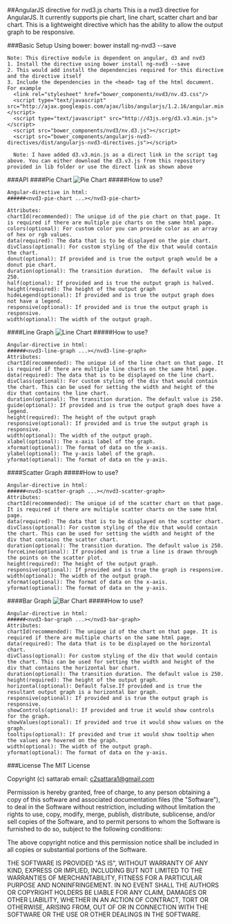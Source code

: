 ##AngularJS directive for nvd3.js charts
This is a nvd3 directive for AngularJS. It currently supports pie chart, line chart, scatter chart and bar chart. This is a lightweight directive which has the ability to allow the output graph to be responsive.

###Basic Setup
Using bower:
bower install ng-nvd3 --save

```
Note: This directive module is dependent on angular, d3 and nvd3
1. Install the directive using bower install ng-nvd3 --save
2. This would add install the dependencies required for this directive and the directive itself
3. Include the dependencies in the <head> tag of the html document. For example
  <link rel="stylesheet" href="bower_components/nvd3/nv.d3.css"/>
  <script type="text/javascript" src="http://ajax.googleapis.com/ajax/libs/angularjs/1.2.16/angular.min.js"></script>
  <script type="text/javascript" src="http://d3js.org/d3.v3.min.js"></script>
  <script src="bower_components/nvd3/nv.d3.js"></script>
  <script src="bower_components/angularjs-nvd3-directives/dist/angularjs-nvd3-directives.js"></script>
  
  Note: I have added d3.v3.min.js as a direct link in the script tag above. You can either download the d3.v3.js from this repository provided in lib folder or use the direct link as shown above
```

###API
####Pie Chart
![Pie Chart](https://github.com/sattarab/ng-nvd3/raw/master/img/pie-chart.png "Pie Chart")
#####How to use?

```
Angular-directive in html:
######<nvd3-pie-chart ...></nvd3-pie-chart>

Attributes:
chartId(recommended): The unique id of the pie chart on that page. It is required if there are multiple pie charts on the same html page.
colors(optional): For custom color you can provide color as an array of hex or rgb values.
data(required): The data that is to be displayed on the pie chart. 
divClass(optional): For custom styling of the div that would contain the chart.
donut(optional): If provided and is true the output graph would be a donut pie chart.
duration(optional): The transition duration.  The default value is 250.
half(optional): If provided and is true the output graph is halved.
height(required): The height of the output graph
hideLegend(optional): If provided and is true the output graph does not have a legend.
responsive(optional): If provided and is true the output graph is responsive.
width(optional): The width of the output graph.
```


####Line Graph
![Line Chart](https://github.com/sattarab/ng-nvd3/raw/master/img/line-chart.png "Line Chart")
#####How to use?

```
Angular-directive in html:
######<nvd3-line-graph ...></nvd3-line-graph>
Attributes:
chartId(recommended): The unique id of the line chart on that page. It is required if there are multiple line charts on the same html page.
data(required): The data that is to be displayed on the line chart. 
divClass(optional): For custom styling of the div that would contain the chart. This can be used for setting the width and height of the div that contains the line chart.
duration(optional): The transition duration. The default value is 250.
guide(optional): If provided and is true the output graph does have a legend.
height(required): The height of the output graph
responsive(optional): If provided and is true the output graph is responsive.
width(optional): The width of the output graph.
xlabel(optional): The x-axis label of the graph.
xformat(optional): The format of data on the x-axis.
ylabel(optional): The y-axis label of the graph.
yformat(optional): The format of data on the y-axis.
```


####Scatter Graph
#####How to use?

```
Angular-directive in html:
######<nvd3-scatter-graph ...></nvd3-scatter-graph>
Attributes:
chartId(recommended): The unique id of the scatter chart on that page. It is required if there are multiple scatter charts on the same html page.
data(required): The data that is to be displayed on the scatter chart. 
divClass(optional): For custom styling of the div that would contain the chart. This can be used for setting the width and height of the div that contains the scatter chart.
duration(optional): The transition duration. The default value is 250.
forceLine(optional): If provided and is true a line is drawn through the points on the scatter plot.
height(required): The height of the output graph.
responsive(optional): If provided and is true the graph is responsive.
width(optional): The width of the output graph.
xformat(optional): The format of data on the x-axis.
yformat(optional): The format of data on the y-axis.
```

####Bar Graph
![Bar Chart](https://github.com/sattarab/ng-nvd3/raw/master/img/horizontal-bar.png "Horizontal Bar Chart")
#####How to use?

```
Angular-directive in html:
######<nvd3-bar-graph ...></nvd3-bar-graph>
Attributes:
chartId(recommended): The unique id of the chart on that page. It is required if there are multiple charts on the same html page.
data(required): The data that is to be displayed on the horizontal chart. 
divClass(optional): For custom styling of the div that would contain the chart. This can be used for setting the width and height of the div that contains the horizontal bar chart.
duration(optional): The transition duration. The default value is 250.
height(required): The height of the output graph.
horizontal(optional): Default false.If provided and is true the resultant output graph is a horizontal bar graph.
responsive(optional): If provided and is true the output graph is responsive.
showControls(optional): If provided and true it would show controls for the graph.
showValues(optional): If provided and true it would show values on the graph.
tooltips(optional): If provided and true it would show tooltip when the values are hovered on the graph.
width(optional): The width of the output graph.
yformat(optional): The format of data on the y-axis.
```

###License
The MIT License

Copyright (c) sattarab email: c2sattara1@gmail.com

Permission is hereby granted, free of charge, to any person obtaining a copy
of this software and associated documentation files (the "Software"), to deal
in the Software without restriction, including without limitation the rights
to use, copy, modify, merge, publish, distribute, sublicense, and/or sell
copies of the Software, and to permit persons to whom the Software is
furnished to do so, subject to the following conditions:

The above copyright notice and this permission notice shall be included in
all copies or substantial portions of the Software.

THE SOFTWARE IS PROVIDED "AS IS", WITHOUT WARRANTY OF ANY KIND, EXPRESS OR
IMPLIED, INCLUDING BUT NOT LIMITED TO THE WARRANTIES OF MERCHANTABILITY,
FITNESS FOR A PARTICULAR PURPOSE AND NONINFRINGEMENT. IN NO EVENT SHALL THE
AUTHORS OR COPYRIGHT HOLDERS BE LIABLE FOR ANY CLAIM, DAMAGES OR OTHER
LIABILITY, WHETHER IN AN ACTION OF CONTRACT, TORT OR OTHERWISE, ARISING FROM,
OUT OF OR IN CONNECTION WITH THE SOFTWARE OR THE USE OR OTHER DEALINGS IN
THE SOFTWARE.